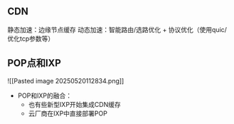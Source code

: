 ```toc

```
## CDN
静态加速：边缘节点缓存
动态加速：智能路由/选路优化 + 协议优化（使用quic/优化tcp参数等）

## POP点和IXP
![[Pasted image 20250520112834.png]]
- POP和IXP的融合：
	- 也有些新型IXP开始集成CDN缓存
	- 云厂商在IXP中直接部署POP
